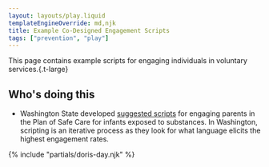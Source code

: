 ```yaml
---
layout: layouts/play.liquid
templateEngineOverride: md,njk
title: Example Co-Designed Engagement Scripts
tags: ["prevention", "play"]
---
```


This page contains example scripts for engaging individuals in voluntary services.{.t-large}

## Who's doing this

* Washington State developed [suggested scripts](https://drive.google.com/file/d/1uthZqW0xEbvKnzxsEveFJOBoAopByd_u/view) for engaging parents in the Plan of Safe Care for infants exposed to substances. In Washington, scripting is an iterative process as they look for what language elicits the highest engagement rates.

{% include "partials/doris-day.njk" %}